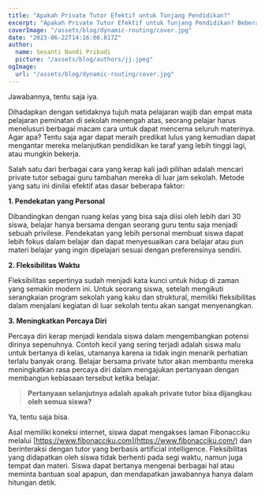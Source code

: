 ```yaml
---
title: "Apakah Private Tutor Efektif untuk Tunjang Pendidikan?"
excerpt: "Apakah Private Tutor Efektif untuk Tunjang Pendidikan? Beberapa faktor seperti fleksibilitas dan pendekatan yang personal dinilai sebagai dasar keefektifan pendidikan non-formal layaknya private tutor untuk menunjang pendidikan di Indonesia. Lalu, jika memang efektif, apakah private tutor juga dapat dengan mudah dijangkau oleh semua siswa?"
coverImage: "/assets/blog/dynamic-routing/cover.jpg"
date: "2023-06-22T14:16:06.817Z"
author:
  name: Sesanti Nandi Pribadi
  picture: "/assets/blog/authors/jj.jpeg"
ogImage:
  url: "/assets/blog/dynamic-routing/cover.jpg"
---
```


Jawabannya, tentu saja iya.

Dihadapkan dengan setidaknya tujuh mata pelajaran wajib dan empat mata pelajaran peminatan di sekolah menengah atas, seorang pelajar harus menelusuri berbagai macam cara untuk dapat mencerna seluruh materinya. Agar apa? Tentu saja agar dapat meraih predikat lulus yang kemudian dapat mengantar mereka melanjutkan pendidikan ke taraf yang lebih tinggi lagi, atau mungkin bekerja.

Salah satu dari berbagai cara yang kerap kali jadi pilihan adalah mencari private tutor sebagai guru tambahan mereka di luar jam sekolah. Metode yang satu ini dinilai efektif atas dasar beberapa faktor:

**1. Pendekatan yang Personal**

Dibandingkan dengan ruang kelas yang bisa saja diisi oleh lebih dari 30 siswa, belajar hanya bersama dengan seorang guru tentu saja menjadi sebuah privilese. Pendekatan yang lebih personal membuat siswa dapat lebih fokus dalam belajar dan dapat menyesuaikan cara belajar atau pun materi belajar yang ingin dipelajari sesuai dengan preferensinya sendiri.

**2. Fleksibilitas Waktu**

Fleksibilitas sepertinya sudah menjadi kata kunci untuk hidup di zaman yang semakin modern ini. Untuk seorang siswa, setelah mengikuti serangkaian program sekolah yang kaku dan struktural, memiliki fleksibilitas dalam menjalani kegiatan di luar sekolah tentu akan sangat menyenangkan.

**3. Meningkatkan Percaya Diri**

Percaya diri kerap menjadi kendala siswa dalam mengembangkan potensi dirinya sepenuhnya. Contoh kecil yang sering terjadi adalah siswa malu untuk bertanya di kelas, utamanya karena ia tidak ingin menarik perhatian terlalu banyak orang. Belajar bersama private tutor akan membantu mereka meningkatkan rasa percaya diri dalam mengajukan pertanyaan dengan membangun kebiasaan tersebut ketika belajar.

> **Pertanyaan selanjutnya adalah apakah private tutor bisa dijangkau oleh semua siswa?**

Ya, tentu saja bisa.

Asal memiliki koneksi internet, siswa dapat mengakses laman Fibonacciku melalui [https://www.fibonacciku.com](https://www.fibonacciku.com/) dan berinteraksi dengan tutor yang berbasis artificial intelligence. Fleksibilitas yang didapatkan oleh siswa tidak berhenti pada segi waktu, namun juga tempat dan materi. Siswa dapat bertanya mengenai berbagai hal atau meminta bantuan soal apapun, dan mendapatkan jawabannya hanya dalam hitungan detik.
